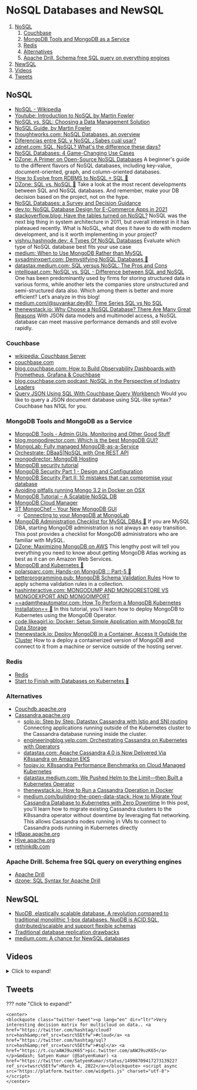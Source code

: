 # NoSQL Databases and NewSQL

1. [NoSQL](#nosql)
    1. [Couchbase](#couchbase)
    2. [MongoDB Tools and MongoDB as a Service](#mongodb-tools-and-mongodb-as-a-service)
    3. [Redis](#redis)
    4. [Alternatives](#alternatives)
    5. [Apache Drill. Schema free SQL query on everything engines](#apache-drill-schema-free-sql-query-on-everything-engines)
2. [NewSQL](#newsql)
3. [Videos](#videos)
4. [Tweets](#tweets)

## NoSQL

- [NoSQL - Wikipedia](https://en.wikipedia.org/wiki/NoSQL)
- [Youtube: Introduction to NoSQL by Martin Fowler](https://www.youtube.com/watch?v=qI_g07C_Q5I)
- [NoSQL vs. SQL: Choosing a Data Management Solution](http://www.javacodegeeks.com/2015/10/nosql-vs-sql.html)
- [NoSQL Guide, by Martin Fowler](http://martinfowler.com/nosql.html)
- [thoughtworks.com: NoSQL Databases, an overview](https://www.thoughtworks.com/insights/blog/nosql-databases-overview)
- [Diferencias entre SQL y NoSQL ¿Sabes cuál usar?](http://www.facilcloud.com/noticias/?p=1294&lang=es_ES)
- [zdnet.com: SQL, NoSQL? What's the difference these days?](http://www.zdnet.com/article/sql-nosql-whats-the-difference-these-days/)
- [NoSQL Databases: 4 Game-Changing Use Cases](http://www.smartdatacollective.com/kingmesal/373466/nosql-databases-4-game-changing-use-cases)
- [DZone: A Primer on Open-Source NoSQL Databases](https://dzone.com/articles/a-primer-on-open-source-nosql-databases) A beginner's guide to the different flavors of NoSQL databases, including key-value, document-oriented, graph, and column-oriented databases.
- [How to Evolve from RDBMS to NoSQL + SQL 🌟](https://www.linkedin.com/pulse/how-evolve-from-rdbms-nosql-sql-jim-scott)
- [DZone: SQL vs. NoSQL 🌟](https://dzone.com/articles/sql-vs-nosql) Take a look at the most recent developments between SQL and NoSQL databases. And remember, make your DB decision based on the project, not on the hype.
- [NoSQL Databases: a Survey and Decision Guidance](https://medium.baqend.com/nosql-databases-a-survey-and-decision-guidance-ea7823a822d)
- [dev.to: NoSQL Database Design for E-Commerce Apps in 2021](https://dev.to/danielkolb/nosql-database-design-for-e-commerce-apps-in-2021-390e)
- [stackoverflow.blog: Have the tables turned on NoSQL?](https://stackoverflow.blog/2021/01/14/have-the-tables-turned-on-nosql/) NoSQL was the next big thing in system architecture in 2011, but overall interest in it has plateaued recently. What is NoSQL, what does it have to do with modern development, and is it worth implementing in your project?
- [vishnu.hashnode.dev: 4 Types Of NoSQL Databases](https://vishnu.hashnode.dev/4-types-of-nosql-databases) Evaluate which type of NoSQL database best fits your use case
- [medium: When to Use MongoDB Rather than MySQL](https://medium.com/@rsk.saikrishna/when-to-use-mongodb-rather-than-mysql-d03ceff2e922)
- [sysadminxpert.com: Demystifying NoSQL Databases 🌟](https://sysadminxpert.com/demystifying-nosql-databases/)
- [datastax.medium.com: SQL versus NoSQL: The Pros and Cons](https://datastax.medium.com/sql-versus-nosql-the-pros-and-cons-488d4a7ba92f)
- [intellipaat.com: NoSQL vs. SQL - Difference between SQL and NoSQL](https://intellipaat.com/blog/nosql-vs-sql-what-is-better/) One has been predominantly used by firms for storing structured data in various forms, while another lets the companies store unstructured and semi-structured data also. Which among them is better and more efficient? Let’s analyze in this blog!
- [medium.com/@suvankar.dey80: Time Series SQL vs No SQL](https://medium.com/@suvankar.dey80/time-series-sql-vs-no-sql-a8c7f40d80a8)
- [thenewstack.io: Why Choose a NoSQL Database? There Are Many Great Reasons](https://thenewstack.io/why-choose-a-nosql-database-there-are-many-great-reasons/) With JSON data models and multimodel access, a NoSQL database can meet massive performance demands and still evolve rapidly.

### Couchbase

- [wikipedia: Couchbase Server](https://en.wikipedia.org/wiki/Couchbase_Server)
- [couchbase.com](https://www.couchbase.com/)
- [blog.couchbase.com: How to Build Observability Dashboards with Prometheus, Grafana & Couchbase](https://blog.couchbase.com/how-to-build-observability-dashboards-prometheus-grafana-couchbase/)
- [blog.couchbase.com podcast: NoSQL in the Perspective of Industry Leaders](http://blog.couchbase.com/2016/january/nosql-in-the-perspective-of-industry-leaders)
- [Query JSON Using SQL With Couchbase Query Workbench](https://dzone.com/articles/query-json-using-sql-with-couchbase-query-workbenc) Would you like to query a JSON document database using SQL-like syntax? Couchbase has N1QL for you.

### MongoDB Tools and MongoDB as a Service

- [MongoDB Tools - Admin GUIs, Monitoring and Other Good Stuff](http://mongodb-tools.com/)
- [blog.mongodirector.com: Which is the best MongoDB GUI?](http://blog.mongodirector.com/which-is-the-best-mongodb-gui/)
- [MongoLab: Fully managed MongoDB-as-a-Service](https://mongolab.com/)
- [Orchestrate: DBaaS|NoSQL with One REST API](https://orchestrate.io/)
- [mongodirector: MongoDB Hosting](http://mongodirector.com)
- [MongoDB security tutorial](https://docs.mongodb.org/manual/administration/security)
- [MongoDB Security Part 1 - Design and Configuration](http://blog.mongodb.org/post/86408399868/mongodb-security-part-1-design-and-configuration)
- [MongoDB Security Part II: 10 mistakes that can compromise your database](http://blog.mongodb.org/post/87691901392/mongodb-security-part-ii-10-mistakes-that-can)
- [Avoiding pitfalls running Mongo 3.2 in Docker on OSX](https://iainhunter.wordpress.com/2016/01/12/avoiding-pitfalls-running-mongo-3-2-in-docker-on-osx/)
- [MongoDB Tutorial – A Scalable NoSQL DB](http://www.javacodegeeks.com/2015/09/mongodb-a-scalable-nosql-db.html)
- [MongoDB Cloud Manager](https://youtu.be/bB57HKeOvmw)
- [3T MongoChef – Your New MongoDB GUI](http://3t.io/)
    - [Connecting to your MongoDB at MongoLab](http://3t.io/blog/how-to-connect-to-mongolab/)
- [MongoDB Administration Checklist for MySQL DBAs 🌟](https://dzone.com/articles/mongodb-administration-checklist-for-mysql-dbas) If you are MySQL DBA, starting MongoDB administration is not always an easy transition. This post provides a checklist for MongoDB administrators who are familiar with MySQL.
- [DZone: Maximizing MongoDB on AWS](https://dzone.com/articles/maximizing-mongodb-on-aws) This lengthy post will tell you everything you need to know about getting MongoDB Atlas working as best as it can on Amazon Web Services.
- [MongoDB and Kubernetes 🌟](https://www.mongodb.com/kubernetes)
- [polarsparc.com: Hands-on MongoDB :: Part-5 🌟](https://www.polarsparc.com/xhtml/MongoDB-5.html)
- [betterprogramming.pub: MongoDB Schema Validation Rules](https://betterprogramming.pub/mongodb-schema-validation-rules-8a1afc6ea67b) How to apply schema validation rules in a collection.
- [hashinteractive.com: MONGODUMP AND MONGORESTORE VS MONGOEXPORT AND MONGOIMPORT](https://hashinteractive.com/blog/mongodump-and-mongorestore-vs-mongoexport-and-mongoimport/)
- [==adamtheautomator.com: How To Perform a MongoDB Kubernetes Installation== 🌟](https://adamtheautomator.com/mongodb-kubernetes/) In this tutorial, you'll learn how to deploy MongoDB to Kubernetes using the MongoDB Operator.
- [code.likeagirl.io: Docker: Setup Simple Application with MongoDB for Data Storage](https://code.likeagirl.io/docker-setup-simple-application-with-mongodb-for-data-storage-272bdb3036ad)
- [thenewstack.io: Deploy MongoDB in a Container, Access It Outside the Cluster](https://thenewstack.io/deploy-mongodb-in-a-container-access-it-outside-the-cluster/) How to a deploy a containerized version of MongoDB and connect to it from a machine or service outside of the hosting server.

### Redis

- [Redis](http://redis.io/)
- [Start to Finish with Databases on Kubernetes 🌟](https://redislabs.com/blog/start-to-finish-with-databases-on-kubernetes/)

### Alternatives

- [Couchdb.apache.org](http://couchdb.apache.org)
- [Cassandra.apache.org](http://cassandra.apache.org/)
    - [solo.io: Step by Step: Datastax Cassandra with Istio and SNI routing](https://www.solo.io/blog/step-by-step-datastax-cassandra-with-istio-and-sni-routing/) Connecting applications running outside of the Kubernetes cluster to the Cassandra database running inside the cluster.
    - [engineeringblog.yelp.com: Orchestrating Cassandra on Kubernetes with Operators](https://engineeringblog.yelp.com/2020/11/orchestrating-cassandra-on-kubernetes-with-operators.html)
    - [datastax.com: Apache Cassandra 4.0 is Now Delivered Via K8ssandra on Amazon EKS](https://www.datastax.com/blog/apache-cassandra-40-now-delivered-k8ssandra-amazon-eks)
    - [foojay.io: K8ssandra Performance Benchmarks on Cloud Managed Kubernetes](https://foojay.io/today/k8ssandra-performance-benchmarks-on-cloud-managed-kubernetes/)
    - [datastax.medium.com: We Pushed Helm to the Limit—then Built a Kubernetes Operator](https://datastax.medium.com/we-pushed-helm-to-the-limit-then-built-a-kubernetes-operator-5136f7c71e91)
    - [thenewstack.io: How to Run a Cassandra Operation in Docker](https://thenewstack.io/how-to-run-a-cassandra-operation-in-docker/)
    - [medium.com/building-the-open-data-stack: How to Migrate Your Cassandra Database to Kubernetes with Zero Downtime](https://medium.com/building-the-open-data-stack/how-to-migrate-your-cassandra-database-to-kubernetes-with-zero-downtime-f824f5bbf50b) In this post, you'll learn how to migrate existing Cassandra clusters to the K8ssandra operator without downtime by leveraging flat networking. This allows Cassandra nodes running in VMs to connect to Cassandra pods running in Kubernetes directly
- [HBase.apache.org](http://hbase.apache.org/)
- [Hive.apache.org](https://hive.apache.org/)
- [rethinkdb.com](http://rethinkdb.com)

### Apache Drill. Schema free SQL query on everything engines

- [Apache Drill](https://drill.apache.org/)
- [dzone: SQL Syntax for Apache Drill](https://dzone.com/refcardz/sql-syntax-for-apache-drill)

## NewSQL

- [NuoDB, elastically scalable database. A revolution compared to traditional monolithic 1-box databases. NuoDB is ACID,SQL, distributed/scalable and support flexible schemas](http://www.nuodb.com/)
- [Traditional database replication drawbacks](http://www.nuodb.com/blog/replication-is-it-easy)
- [medium.com: A chance for NewSQL databases](https://medium.com/packlinkeng/a-chance-for-newsql-databases-3bba18fea6a1)

## Videos

<details>
  <summary>Click to expand!</summary>

<center>
<iframe width="560" height="315" src="https://www.youtube.com/embed/qI_g07C_Q5I" frameborder="0" allow="accelerometer; autoplay; encrypted-media; gyroscope; picture-in-picture" allowfullscreen></iframe>
</center>
</details>

## Tweets

??? note "Click to expand!"

	<center>
	<blockquote class="twitter-tweet"><p lang="en" dir="ltr">Very interesting decision matrix for multicloud on data.. <a href="https://twitter.com/hashtag/cloud?src=hash&amp;ref_src=twsrc%5Etfw">#cloud</a> <a href="https://twitter.com/hashtag/sql?src=hash&amp;ref_src=twsrc%5Etfw">#sql</a> <a href="https://t.co/aAWJ9uzK65">pic.twitter.com/aAWJ9uzK65</a></p>&mdash; Satyen Kumar (@SatyenKumar) <a href="https://twitter.com/SatyenKumar/status/1499870941727313922?ref_src=twsrc%5Etfw">March 4, 2022</a></blockquote> <script async src="https://platform.twitter.com/widgets.js" charset="utf-8"></script>
	</center>

